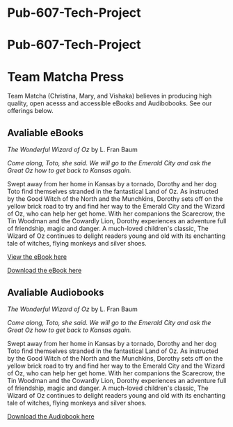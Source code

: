 # Pub-607-Tech-Project

# Pub-607-Tech-Project

# Team Matcha Press #
Team Matcha (Christina, Mary, and Vishaka) believes in producing high quality, open acesss and accessible eBooks and Audibobooks. See our offerings below. 

## Avaliable eBooks ##

*The Wonderful Wizard of Oz* by L. Fran Baum

*Come along, Toto, she said. We will go to the Emerald City and ask the Great Oz how to get back to Kansas again.*

Swept away from her home in Kansas by a tornado, Dorothy and her dog Toto find themselves stranded in the fantastical Land of Oz. As instructed by the Good Witch of the North and the Munchkins, Dorothy sets off on the yellow brick road to try and find her way to the Emerald City and the Wizard of Oz, who can help her get home. With her companions the Scarecrow, the Tin Woodman and the Cowardly Lion, Dorothy experiences an adventure full of friendship, magic and danger. A much-loved children's classic, The Wizard of Oz continues to delight readers young and old with its enchanting tale of witches, flying monkeys and silver shoes.

[View the eBook here](WizardofOz.md) 

<a href="https://lmgtfy.app/?q=How+to+Download+an+Audiobook" class="button">Download the eBook here</a>



## Avaliable Audiobooks ##

*The Wonderful Wizard of Oz* by L. Fran Baum

*Come along, Toto, she said. We will go to the Emerald City and ask the Great Oz how to get back to Kansas again.*

Swept away from her home in Kansas by a tornado, Dorothy and her dog Toto find themselves stranded in the fantastical Land of Oz. As instructed by the Good Witch of the North and the Munchkins, Dorothy sets off on the yellow brick road to try and find her way to the Emerald City and the Wizard of Oz, who can help her get home. With her companions the Scarecrow, the Tin Woodman and the Cowardly Lion, Dorothy experiences an adventure full of friendship, magic and danger. A much-loved children's classic, The Wizard of Oz continues to delight readers young and old with its enchanting tale of witches, flying monkeys and silver shoes.

<a href="https://lmgtfy.app/?q=How+to+Download+an+Audiobook" class="button">Download the Audiobook here</a>
